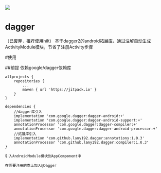 [![](https://jitpack.io/v/lany192/dagger.svg)](https://jitpack.io/#lany192/dagger)
# dagger
（已废弃，推荐使用hilt）
基于dagger2的android拓展库，通过注解自动生成ActivityModule模块，节省了注册Activity步骤

#使用

##前提
    依赖google/dagger依赖库

	allprojects {
		repositories {
			...
			maven { url 'https://jitpack.io' }
		}
	}
	
	dependencies {
	    //dagger库引入
        implementation 'com.google.dagger:dagger-android:+'
        implementation 'com.google.dagger:dagger-android-support:+'
        annotationProcessor 'com.google.dagger:dagger-compiler:+'
        annotationProcessor 'com.google.dagger:dagger-android-processor:+'
	    //拓展库引入
        implementation 'com.github.lany192.dagger:annotations:1.0.3'
        annotationProcessor 'com.github.lany192.dagger:compiler:1.0.3'
	}
	
	引入AndroidModule模块到AppComponent中
	
	在需要注册的类上加入@Dagger
